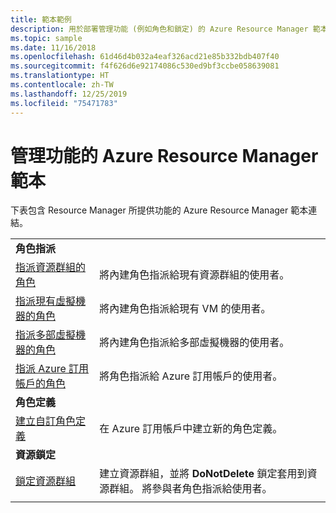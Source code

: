 ```yaml
---
title: 範本範例
description: 用於部署管理功能 (例如角色和鎖定) 的 Azure Resource Manager 範本範例。
ms.topic: sample
ms.date: 11/16/2018
ms.openlocfilehash: 61d46d4b032a4eaf326acd21e85b332bdb407f40
ms.sourcegitcommit: f4f626d6e92174086c530ed9bf3ccbe058639081
ms.translationtype: HT
ms.contentlocale: zh-TW
ms.lasthandoff: 12/25/2019
ms.locfileid: "75471783"
---
```

# <a name="azure-resource-manager-templates-for-management-features"></a>管理功能的 Azure Resource Manager 範本

下表包含 Resource Manager 所提供功能的 Azure Resource Manager 範本連結。

| | |
|-|-|
|**角色指派**||
| [指派資源群組的角色](https://github.com/Azure/azure-quickstart-templates/tree/master/101-rbac-builtinrole-resourcegroup)| 將內建角色指派給現有資源群組的使用者。 |
| [指派現有虛擬機器的角色](https://github.com/Azure/azure-quickstart-templates/tree/master/101-rbac-builtinrole-virtualmachine)| 將內建角色指派給現有 VM 的使用者。 |
| [指派多部虛擬機器的角色](https://github.com/Azure/azure-quickstart-templates/tree/master/201-rbac-builtinrole-multipleVMs)| 將內建角色指派給多部虛擬機器的使用者。 |
| [指派 Azure 訂用帳戶的角色](https://github.com/Azure/azure-quickstart-templates/tree/master/subscription-level-deployments/subscription-role-assigment)| 將角色指派給 Azure 訂用帳戶的使用者。 |
|**角色定義**||
| [建立自訂角色定義](https://github.com/Azure/azure-quickstart-templates/tree/master/subscription-level-deployments/create-role-def)| 在 Azure 訂用帳戶中建立新的角色定義。 |
|**資源鎖定**||
| [鎖定資源群組](https://github.com/Azure/azure-quickstart-templates/tree/master/subscription-level-deployments/create-rg-lock-role-assignment)| 建立資源群組，並將 **DoNotDelete** 鎖定套用到資源群組。 將參與者角色指派給使用者。 |
| | |
